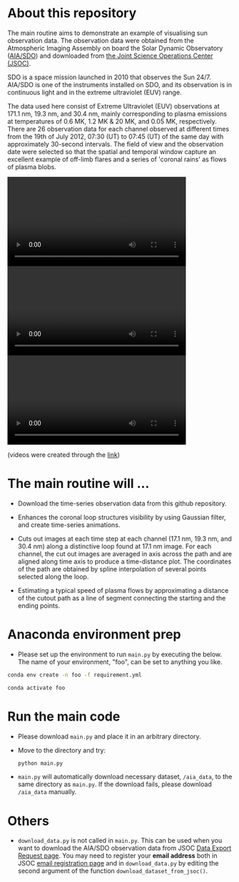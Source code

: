 # About this repository
The main routine aims to demonstrate an example of visualising sun observation data. The observation data were obtained from the Atmospheric Imaging Assembly on board the Solar Dynamic Observatory ([AIA/SDO](https://sdo.gsfc.nasa.gov/mission/instruments.php)) and downloaded from [the Joint Science Operations Center (JSOC)](http://jsoc.stanford.edu/).

SDO is a space mission launched in 2010 that observes the Sun 24/7. AIA/SDO is one of the instruments installed on SDO, and its observation is in continuous light and in the extreme ultraviolet (EUV) range.

The data used here consist of Extreme Ultraviolet (EUV) observations at 171.1 nm, 19.3 nm, and 30.4 nm, mainly corresponding to plasma emissions at temperatures of 0.6 MK, 1.2 MK & 20 MK, and 0.05 MK, respectively. There are 26 observation data for each channel observed at different times from the 19th of July 2012, 07:30 (UT) to 07:45 (UT) of the same day with approximately 30-second intervals. The field of view and the observation date were selected so that the spatial and temporal window capture an excellent example of off-limb flares and a series of 'coronal rains' as flows of plasma blobs.

<video src="./aia_171.mp4" controls="true" width="400"></video>
<video src="./aia_193.mp4" controls="true" width="400"></video>
<video src="./aia_304.mp4" controls="true" width="400"></video>

(videos were created through the [link](https://sdo.gsfc.nasa.gov/data/aiahmi/browse/queued.php))

# The main routine will ...

- Download the time-series observation data from this github repository.

- Enhances the coronal loop structures visibility by using Gaussian filter, and create time-series animations.

- Cuts out images at each time step at each channel (17.1 nm, 19.3 nm, and 30.4 nm) along a distinctive loop found  at 17.1 nm image. For each channel, the cut out images are averaged in axis across the path and are aligned along time axis to produce a time-distance plot. The coordinates of the path are obtained by spline interpolation of several points selected along the loop.

- Estimating a typical speed of plasma flows by approximating a distance of the cutout path as a line of segment connecting the starting and the ending points.


# Anaconda environment prep

- Please set up the environment to run ``` main.py ``` by executing the below. The name of your environment, "foo", can be set to anything you like.

```bash
conda env create -n foo -f requirement.yml
```
```bash
conda activate foo
```

# Run the main code
- Please download ``` main.py ``` and place it in an arbitrary directory.

- Move to the directory and try:
    ```bash
    python main.py
    ```

- ``` main.py ``` will automatically download necessary dataset, ``` /aia_data ```, to the same directory as ``` main.py ```. If the download fails, please download ``` /aia_data ``` manually.

# Others

- ``` download_data.py ``` is not called in ``` main.py ```. This can be used when you want to download the AIA/SDO observation data from  JSOC [Data Export Request page](http://jsoc.stanford.edu/ajax/exportdata.html?ds=aia.lev1_euv_12s). You may need to register your **email address** both in JSOC [email registration page](http://jsoc.stanford.edu/ajax/register_email_art.html) and in ``` download_data.py ``` by editing the second argument of the function ``` download_dataset_from_jsoc() ```.